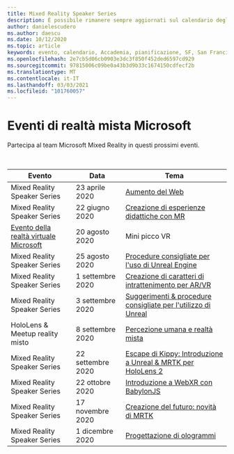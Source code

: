 ```yaml
---
title: Mixed Reality Speaker Series
description: È possibile rimanere sempre aggiornati sul calendario degli eventi di sviluppo di realtà mista nel reattore a San Francisco.
author: danielescudero
ms.author: daescu
ms.date: 10/12/2020
ms.topic: article
keywords: evento, calendario, Accademia, pianificazione, SF, San Francisco, Reactor
ms.openlocfilehash: 2e7cb5d06cb0903e3dc3f850f452ded6597cd929
ms.sourcegitcommit: 97815006c09be0a43b3d9b33c1674150cdfecf2b
ms.translationtype: MT
ms.contentlocale: it-IT
ms.lasthandoff: 03/03/2021
ms.locfileid: "101760057"
---
```

# <a name="microsoft-mixed-reality-events"></a>Eventi di realtà mista Microsoft

Partecipa al team Microsoft Mixed Reality in questi prossimi eventi.

<br>

|Evento|Data|Tema|
|-------------|-------------|-----|
| Mixed Reality Speaker Series|23 aprile 2020|[Aumento del Web](https://channel9.msdn.com/Shows/Docs-Mixed-Reality/Augmenting-WebXR-Standards)|
| Mixed Reality Speaker Series|22 giugno 2020|[Creazione di esperienze didattiche con MR](https://channel9.msdn.com/Shows/Docs-Mixed-Reality/Educational-Experiences-in-MR)|
| [Evento della realtà virtuale Microsoft](https://www.meetup.com/hololens-mr/events/272364822/)|20 agosto 2020|Mini picco VR|
| Mixed Reality Speaker Series|25 agosto 2020|[Procedure consigliate per l'uso di Unreal Engine](https://channel9.msdn.com/Shows/Docs-Mixed-Reality/Tips-and-Best-Practices-for-using-UE4-in-MR)|
| Mixed Reality Speaker Series|1 settembre 2020|[Creazione di caratteri di intrattenimento per AR/VR](https://channel9.msdn.com/Shows/Docs-Mixed-Reality/Creating-Entertaining-Characters-for-Mixed-Reality)|
| Mixed Reality Speaker Series|3 settembre 2020|[Suggerimenti & procedure consigliate per l'utilizzo di Unreal](https://channel9.msdn.com/Shows/Docs-Mixed-Reality/Tips-and-Best-Practices-for-using-UE4-in-MR)|
| HoloLens & Meetup reality misto|8 settembre 2020|[Percezione umana e realtà mista](https://channel9.msdn.com/Shows/Docs-Mixed-Reality/Human-Perception-and-Mixed-Reality)|
| Mixed Reality Speaker Series|22 settembre 2020|[Escape di Kippy: Introduzione a Unreal & MRTK per HoloLens 2](../develop/unreal/unreal-kippys-escape.md)|
| Mixed Reality Speaker Series|22 ottobre 2020|[Introduzione a WebXR con BabylonJS](https://channel9.msdn.com/Shows/Docs-Mixed-Reality/Adding-Augmented-Reality-to-your-Typescript-Project)|
| Mixed Reality Speaker Series|17 novembre 2020|[Creazione del futuro: novità di MRTK](https://channel9.msdn.com/Shows/Docs-Mixed-Reality/Building-the-Future-Whats-New-in-the-Mixed-Reality-Toolkit)|
| Mixed Reality Speaker Series|1 dicembre 2020|[Progettazione di ologrammi](https://channel9.msdn.com/Shows/Docs-Mixed-Reality/Making-of-Designing-Holograms)|
